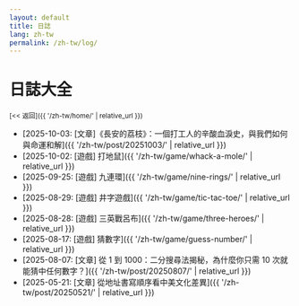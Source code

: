 ```yaml
---
layout: default
title: 日誌
lang: zh-tw
permalink: /zh-tw/log/
---
```

# 日誌大全

<sub>[<< 返回]({{ '/zh-tw/home/' | relative_url }})</sub>

* [2025-10-03: [文章]《長安的荔枝》：一個打工人的辛酸血淚史，與我們如何與命運和解]({{ '/zh-tw/post/20251003/' | relative_url }})
* [2025-10-02: [遊戲] 打地鼠]({{ '/zh-tw/game/whack-a-mole/' | relative_url }})
* [2025-09-25: [遊戲] 九連環]({{ '/zh-tw/game/nine-rings/' | relative_url }})
* [2025-08-29: [遊戲] 井字遊戲]({{ '/zh-tw/game/tic-tac-toe/' | relative_url }})
* [2025-08-28: [遊戲] 三英戰呂布]({{ '/zh-tw/game/three-heroes/' | relative_url }})
* [2025-08-17: [遊戲] 猜數字]({{ '/zh-tw/game/guess-number/' | relative_url }})
* [2025-08-07: [文章] 從 1 到 1000：二分搜尋法揭秘，為什麼你只需 10 次就能猜中任何數字？]({{ '/zh-tw/post/20250807/' | relative_url }})
* [2025-05-21: [文章] 從地址書寫順序看中美文化差異]({{ '/zh-tw/post/20250521/' | relative_url }})
